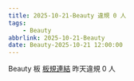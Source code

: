 ```yaml
---
title: 2025-10-21-Beauty 違規 0 人
tags:
    - Beauty
abbrlink: 2025-10-21-Beauty
date: Beauty-2025-10-21 12:00:00
---
```

Beauty 板 [板規連結](https://www.ptt.cc/bbs/Beauty/M.1630069980.A.84B.html)
昨天違規 0 人
